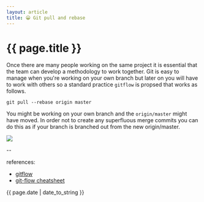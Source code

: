```yaml
---
layout: article
title: 😀 Git pull and rebase
---
```

# {{ page.title }}

Once there are many people working on the same project it is essential that the team can develop a methodology to work together. Git is easy to manage when you're working on your own branch but later on you will have to work with others so a standard practice `gitflow` is propsed that works as follows.

`git pull --rebase origin master`

You might be working on your own branch and the `origin/master` might have moved. In order not to create any superfluous merge commits you can do this as if your branch is branched out from the new origin/master.

![](https://www.atlassian.com/git/images/tutorials/collaborating/comparing-workflows/centralized-workflow/13.svg)

--

references:

* [gitflow](https://github.com/nvie/gitflow)
* [git-flow cheatsheet](https://danielkummer.github.io/git-flow-cheatsheet/)

{{ page.date | date_to_string }}
